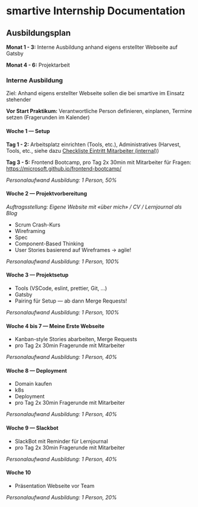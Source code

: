 # smartive Internship Documentation

## Ausbildungsplan

**Monat 1 - 3:** Interne Ausbildung anhand eigens erstellter Webseite auf Gatsby

**Monat 4 - 6:** Projektarbeit

### Interne Ausbildung

Ziel: Anhand eigens erstellter Webseite sollen die bei smartive im Einsatz stehender

**Vor Start Praktikum:** Verantwortliche Person definieren, einplanen, Termine setzen (Fragerunden im Kalender)


#### Woche 1 — Setup

**Tag 1 - 2:** Arbeitsplatz einrichten (Tools, etc.), Administratives (Harvest, Tools, etc., siehe dazu [Checkliste Eintritt Mitarbeiter (internal)](https://smartive.atlassian.net/wiki/spaces/SMARTIVE/pages/12582915/Checkliste+Eintritt+Mitarbeiter))

**Tag 3 - 5:** Frontend Bootcamp, pro Tag 2x 30min mit Mitarbeiter für Fragen: https://microsoft.github.io/frontend-bootcamp/

*Personalaufwand Ausbildung: 1 Person, 50%*

#### Woche 2 — Projektvorbereitung

*Auftragsstellung: Eigene Website mit «über mich» / CV / Lernjournal als Blog*

- Scrum Crash-Kurs
- Wireframing
- Spec
- Component-Based Thinking
- User Stories basierend auf Wireframes -> agile!

*Personalaufwand Ausbildung: 1 Person, 100%*

#### Woche 3 — Projektsetup

- Tools (VSCode, eslint, prettier, Git, ...)
- Gatsby
- Pairing für Setup — ab dann Merge Requests!

*Personalaufwand Ausbildung: 1 Person, 100%*

#### Woche 4 bis 7 — Meine Erste Webseite

- Kanban-style Stories abarbeiten, Merge Requests
- pro Tag 2x 30min Fragerunde mit Mitarbeiter

*Personalaufwand Ausbildung: 1 Person, 40%*

#### Woche 8 — Deployment

- Domain kaufen
- k8s
- Deployment
- pro Tag 2x 30min Fragerunde mit Mitarbeiter

*Personalaufwand Ausbildung: 1 Person, 40%*

#### Woche 9 — Slackbot

- SlackBot mit Reminder für Lernjournal
- pro Tag 2x 30min Fragerunde mit Mitarbeiter

*Personalaufwand Ausbildung: 1 Person, 40%*

#### Woche 10

- Präsentation Webseite vor Team

*Personalaufwand Ausbildung: 1 Person, 20%*
